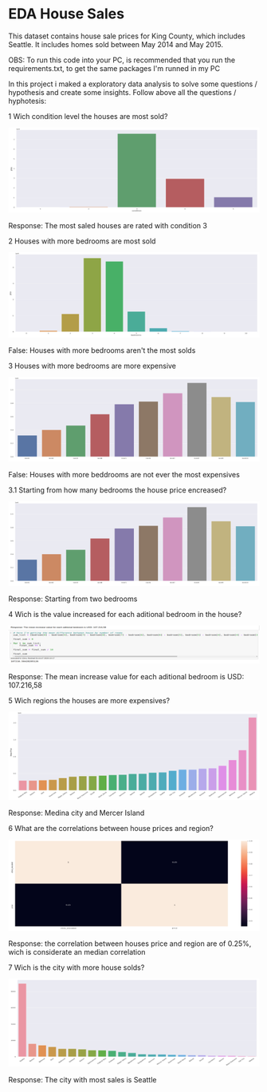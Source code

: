 # EDA House Sales
This dataset contains house sale prices for King County, which includes Seattle. It includes homes sold between May 2014 and May 2015.

OBS: To run this code into your PC, is recommended that you run the requirements.txt, to get the same packages I'm runned in my PC


In this project i maked a exploratory data analysis to solve some questions / hypothesis and create some insights. Follow above all the questions / hyphotesis:

1 Wich condition level the houses are most sold?

![hypothesis](/H/H1.PNG)
 
 Response: The most saled houses are rated with condition 3
 
2 Houses with more bedrooms are most sold

![hypothesis2](/H/H2.PNG)

 False: Houses with more bedrooms aren't the most solds

3 Houses with more bedrooms are more expensive

![hypothesis3](/H/H3.PNG)

 False: Houses with more beddrooms are not ever the most expensives

3.1 Starting from how many bedrooms the house price encreased?

![hypothesis3.1](/H/H3.PNG)

 Response: Starting from two bedrooms

4 Wich is the value increased for each aditional bedroom in the house?

![hypothesis4](/H/H4.PNG)

 Response: The mean increase value for each aditional bedroom is USD: 107.216,58

5 Wich regions the houses are more expensives?

![hypothesis5](/H/H5.PNG)

 Response: Medina city and Mercer Island

6 What are the correlations between house prices and region? 

![hipothesis6](/H/H6.PNG)

 Response: the correlation between houses price and region are of 0.25%, wich is considerate an median correlation

7 Wich is the city with more house solds?

![hipothesis](/H/H7.PNG)

 Response: The city with most sales is Seattle

